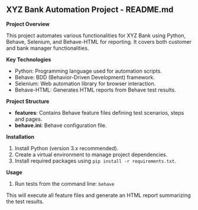 ## XYZ Bank Automation Project - README.md

**Project Overview**

This project automates various functionalities for XYZ Bank using Python, Behave, Selenium, and Behave-HTML for reporting. It covers both customer and bank manager functionalities.

**Key Technologies**

- Python: Programming language used for automation scripts.
- Behave: BDD (Behavior-Driven Development) framework.
- Selenium: Web automation library for browser interaction.
- Behave-HTML: Generates HTML reports from Behave test results.

**Project Structure**
- **features**: Contains Behave feature files defining test scenarios, steps and pages.
- **behave.ini**: Behave configuration file.

**Installation**

1. Install Python (version 3.x recommended).
2. Create a virtual environment to manage project dependencies.
3. Install required packages using `pip install -r requirements.txt`.

**Usage**

1. Run tests from the command line: `behave`

This will execute all feature files and generate an HTML report summarizing the test results.

